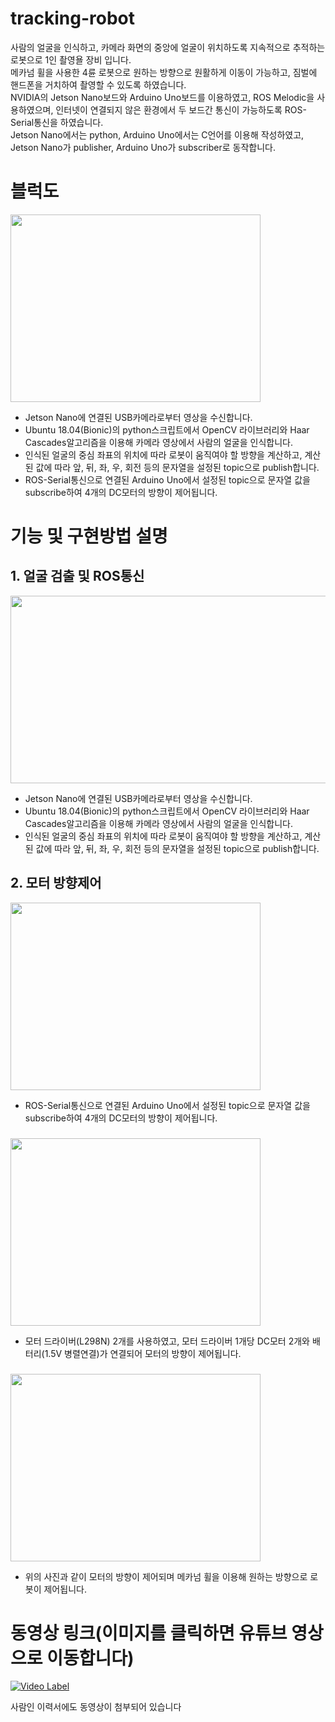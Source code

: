 # tracking-robot
사람의 얼굴을 인식하고, 카메라 화면의 중앙에 얼굴이 위치하도록 지속적으로 추적하는 로봇으로 1인 촬영욜 장비 입니다.  
메카넘 휠을 사용한 4륜 로봇으로 원하는 방향으로 원활하게 이동이 가능하고, 짐벌에 핸드폰을 거치하여 촬영할 수 있도록 하였습니다.  
NVIDIA의 Jetson Nano보드와 Arduino Uno보드를 이용하였고, ROS Melodic을 사용하였으며, 인터넷이 연결되지 않은 환경에서 두 보드간 통신이 가능하도록 ROS-Serial통신을 하였습니다.  
Jetson Nano에서는 python, Arduino Uno에서는 C언어를 이용해 작성하였고, Jetson Nano가 publisher, Arduino Uno가 subscriber로 동작합니다.
### 

# 블럭도
<img src="/img/손가락끝검출.png" width="400" height="300">  

- Jetson Nano에 연결된 USB카메라로부터 영상을 수신합니다.
- Ubuntu 18.04(Bionic)의 python스크립트에서 OpenCV 라이브러리와 Haar Cascades알고리즘을 이용해 카메라 영상에서 사람의 얼굴을 인식합니다.
- 인식된 얼굴의 중심 좌표의 위치에 따라 로봇이 움직여야 할 방향을 계산하고, 계산된 값에 따라 앞, 뒤, 좌, 우, 회전 등의 문자열을 설정된 topic으로 publish합니다.
- ROS-Serial통신으로 연결된 Arduino Uno에서 설정된 topic으로 문자열 값을 subscribe하여 4개의 DC모터의 방향이 제어됩니다.

### 

# 기능 및 구현방법 설명
## 1. 얼굴 검출 및 ROS통신 ##  
<img src="/img/우분투화면.png" width="600" height="300">  

- Jetson Nano에 연결된 USB카메라로부터 영상을 수신합니다.
- Ubuntu 18.04(Bionic)의 python스크립트에서 OpenCV 라이브러리와 Haar Cascades알고리즘을 이용해 카메라 영상에서 사람의 얼굴을 인식합니다.
- 인식된 얼굴의 중심 좌표의 위치에 따라 로봇이 움직여야 할 방향을 계산하고, 계산된 값에 따라 앞, 뒤, 좌, 우, 회전 등의 문자열을 설정된 topic으로 publish합니다.

### 

## 2. 모터 방향제어 ##  
<img src="/img/전체사진.png" width="400" height="300">  

- ROS-Serial통신으로 연결된 Arduino Uno에서 설정된 topic으로 문자열 값을 subscribe하여 4개의 DC모터의 방향이 제어됩니다.

### 

<img src="/img/내부사진.png" width="400" height="300"> 

- 모터 드라이버(L298N) 2개를 사용하였고, 모터 드라이버 1개당 DC모터 2개와 배터리(1.5V 병렬연결)가 연결되어 모터의 방향이 제어됩니다.

### 

<img src="/img/메카넘휠원리.png" width="400" height="300">  

- 위의 사진과 같이 모터의 방향이 제어되며 메카넘 휠을 이용해 원하는 방향으로 로봇이 제어됩니다.


### 

# 동영상 링크(이미지를 클릭하면 유튜브 영상으로 이동합니다) #
[![Video Label](https://github.com/emperor5519/AR-instrument/blob/main/img/%EC%9C%A0%ED%8A%9C%EB%B8%8C%EC%8D%B8%EB%84%A4%EC%9D%BC.png)](https://www.youtube.com/watch?v=4u47xhIxIt0&ab_channel=%EC%B5%9C%EC%8A%B9%ED%98%B8)

사람인 이력서에도 동영상이 첨부되어 있습니다  

